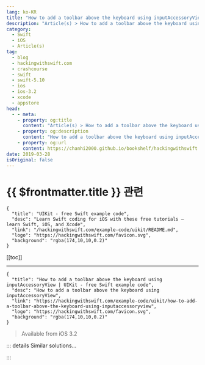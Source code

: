 ```yaml
---
lang: ko-KR
title: "How to add a toolbar above the keyboard using inputAccessoryView"
description: "Article(s) > How to add a toolbar above the keyboard using inputAccessoryView"
category:
  - Swift
  - iOS
  - Article(s)
tag: 
  - blog
  - hackingwithswift.com
  - crashcourse
  - swift
  - swift-5.10
  - ios
  - ios-3.2
  - xcode
  - appstore
head:
  - - meta:
    - property: og:title
      content: "Article(s) > How to add a toolbar above the keyboard using inputAccessoryView"
    - property: og:description
      content: "How to add a toolbar above the keyboard using inputAccessoryView"
    - property: og:url
      content: https://chanhi2000.github.io/bookshelf/hackingwithswift.com/example-code/uikit/how-to-add-a-toolbar-above-the-keyboard-using-inputaccessoryview.html
date: 2019-03-28
isOriginal: false
---
```


# {{ $frontmatter.title }} 관련

```component VPCard
{
  "title": "UIKit - free Swift example code",
  "desc": "Learn Swift coding for iOS with these free tutorials – learn Swift, iOS, and Xcode",
  "link": "/hackingwithswift.com/example-code/uikit/README.md",
  "logo": "https://hackingwithswift.com/favicon.svg",
  "background": "rgba(174,10,10,0.2)"
}
```

[[toc]]

---

```component VPCard
{
  "title": "How to add a toolbar above the keyboard using inputAccessoryView | UIKit - free Swift example code",
  "desc": "How to add a toolbar above the keyboard using inputAccessoryView",
  "link": "https://hackingwithswift.com/example-code/uikit/how-to-add-a-toolbar-above-the-keyboard-using-inputaccessoryview",
  "logo": "https://hackingwithswift.com/favicon.svg",
  "background": "rgba(174,10,10,0.2)"
}
```

> Available from iOS 3.2

<!-- TODO: 작성 -->

<!--
If your user is likely to want common editing operations to appear while they are typing, you should set a custom view for your text fields’ `inputAccessoryView` property. For example, Tweetbot shows common Twitter symbols right above the keyboard, such as `@` and `#`, so you can type them without having to adjust the iOS keyboard.

There are several ways you can do this, but the easiest is just to create a `UIToolbar` with any buttons you want. You can then call `sizeToFit()` on it so the toolbar fits all its buttons, then assign that to the `inputAccessoryView` property of any text fields and text views that should use it.

Here’s some code to get you started:

```swift
let bar = UIToolbar()
let reset = UIBarButtonItem(title: "Reset", style: .plain, target: self, action: #selector(resetTapped))
bar.items = [reset]
bar.sizeToFit()
textField.inputAccessoryView = bar
```

-->

::: details Similar solutions…

<!--
/quick-start/swiftui/how-to-add-a-toolbar-to-the-keyboard">How to add a toolbar to the keyboard 
/quick-start/swiftui/how-to-let-users-customize-toolbar-buttons">How to let users customize toolbar buttons 
/quick-start/swiftui/how-to-create-a-toolbar-and-add-buttons-to-it">How to create a toolbar and add buttons to it 
/example-code/uikit/how-to-show-and-hide-a-toolbar-inside-a-uinavigationcontroller">How to show and hide a toolbar inside a UINavigationController 
/quick-start/swiftui/how-to-add-keyboard-shortcuts-using-keyboardshortcut">How to add keyboard shortcuts using keyboardShortcut()</a>
-->

:::

